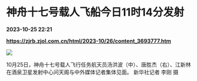# 神舟十七号载人飞船今日11时14分发射

**2023-10-25 22:21**

**https://zjrb.zjol.com.cn/html/2023-10/26/content_3693777.htm**

![](https://zjrb.zjol.com.cn/images/2023-10/26/zjrb2023102600007v03b002.jpg)

10月25日，神舟十七号载人飞行任务航天员汤洪波（中）、唐胜杰（右）、江新林在酒泉卫星发射中心问天阁与中外媒体记者集体见面。 新华社记者 李刚 摄